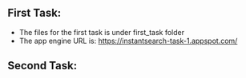 ## First Task:
- The files for the first task is under first_task folder 
- The app engine URL is: https://instantsearch-task-1.appspot.com/


## Second Task:
